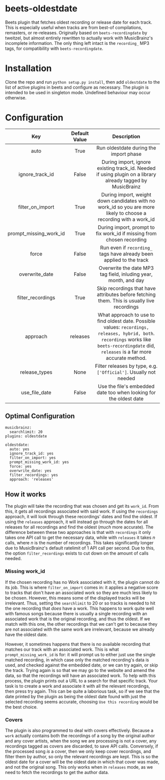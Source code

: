 # beets-oldestdate
Beets plugin that fetches oldest recording or release date for each track. This is especially useful when tracks are from best-of compilations, remasters, or re-releases. Originally based on `beets-recordingdate` by tweitzel, but almost entirely rewritten to actually work with MusicBrainz's incomplete information. The only thing left intact is the `recording_` MP3 tags, for compatibility with `beets-recordingdate`.

# Installation
Clone the repo and run `python setup.py install`, then add `oldestdate` to the list of active plugins in beets and configure as necessary. The plugin is intended to be used in singleton mode. Undefined behaviour may occur otherwise.

# Configuration

 Key        | Default Value           | Description  
 :-------------: |:-------------:| :-----:
 auto | True | Run oldestdate during the import phase
 ignore_track_id | False | During import, ignore existing track_id. Needed if using plugin on a library already tagged by MusicBrainz
 filter_on_import | True | During import, weight down candidates with no work_id so you are more likely to choose a recording with a work_id
 prompt_missing_work_id | True | During import, prompt to fix work_id if missing from chosen recording
 force | False | Run even if `recording_` tags have already been applied to the track
 overwrite_date | False | Overwrite the date MP3 tag field, inluding year, month, and day
 filter_recordings | True | Skip recordings that have attributes before fetching them. This is usually live recordings
 approach | releases | What approach to use to find oldest date. Possible values: `recordings, releases, hybrid, both`. `recordings` works like `beets-recordingdate` did, `releases` is a far more accurate method.
 release_types | None | Filter releases by type, e.g. `['Official']`. Usually not needed
 use_file_date | False | Use the file's embedded date too when looking for the oldest date

## Optimal Configuration
    musicbrainz:
      searchlimit: 20
    plugins: oldestdate

    oldestdate:
      auto: yes
      ignore_track_id: yes
      filter_on_import: yes
      prompt_missing_work_id: yes
      force: yes
      overwrite_date: yes
      filter_recordings: yes
      approach: 'releases'
  


## How it works
The plugin will take the recording that was chosen and get its `work_id`. From this, it gets all recordings associated with said work. If using the `recordings` approach, it will look through these recordings' dates and find the oldest. If using the `releases` approach, it will instead go through the dates for all releases for all recordings and find the oldest (*much* more accurate). The difference between these two approaches is that with `recordings` it only takes one API call to get the necessary data, while with `releases` it takes *n* calls, where *n* is the number of recordings. This takes significantly longer due to MusicBrainz's default ratelimit of 1 API call per second. Due to this, the option `filter_recordings` exists to cut down on the amount of calls needed.

### Missing work_id
If the chosen recording has no Work associated with it, the plugin cannot do its job. This is where `filter_on_import` comes in: it applies a negative score to tracks that don't have an associated work so they are much less likely to be chosen. However, this means some of the displayed tracks will be irrelevant. Thus, setting the `searchlimit` to 20 or so tracks is needed to hit the one recording that *does* have a work. This happens to work quite well with famous songs because there is usually a single recording with an associated work that is the original recording, and thus the oldest. If we match with this one, the other recordings that we can't get to because they are not associated with the same work are irrelevant, because we already have the oldest date.  

However, it sometimes happens that there is no available recording that matches our track with an associated work. This is what `prompt_missing_work_id` is for: it will prompt us to either just use the single matched recording, in which case only the matched recording's data is used, and checked against the embedded date, or we can try again, or skip the track. Trying again is so that we may go to the website and amend the data, so that the recordings will have an associated work. To help with this process, the plugin prints out a URL to a search for that specific track. Your task is to create a work and associate it with all the relevant recordings, then press try again. This can be quite a laborious task, so if we see that the date printed by the plugin as being the oldest date found with just the selected recording seems accurate, choosing `Use this recording` would be the best choice.

### Covers
The plugin is also programmed to deal with covers effectively. Because a `work` actually contains both the recordings of a song by the original author and any cover artists, when the song we are processing is not a cover, any recordings tagged as covers are discarded, to save API calls. Conversely, if the processed song *is* a cover, then we only keep cover recordings, and filter them by author, so only the relevant recordings are kept. This is so the oldest date for a cover will be the oldest date in which that cover was made, and not the original song. This only works when in `releases` mode, as we need to fetch the recordings to get the author data.
